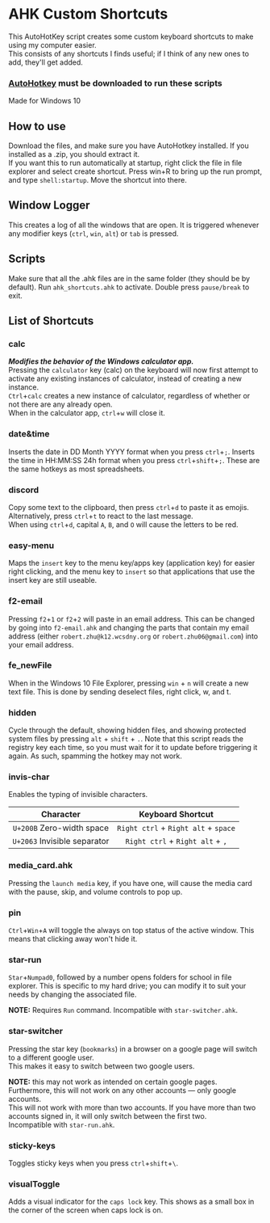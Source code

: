 # AHK Custom Shortcuts
This AutoHotKey script creates some custom keyboard shortcuts to make using my computer easier.  
This consists of any shortcuts I finds useful; if I think of any new ones to add, they'll get added.

### [AutoHotkey](https://www.autohotkey.com/) must be downloaded to run these scripts
Made for Windows 10

## How to use
Download the files, and make sure you have AutoHotkey installed. If you installed as a .zip, you should extract it.  
If you want this to run automatically at startup, right click the file in file explorer and select create shortcut. Press win+R to bring up the run prompt, and type `shell:startup`. Move the shortcut into there.

## Window Logger
This creates a log of all the windows that are open. It is triggered whenever any modifier keys (`ctrl`, `win`, `alt`) or `tab` is pressed.

## Scripts
Make sure that all the .ahk files are in the same folder (they should be by default). Run `ahk_shortcuts.ahk` to activate. Double press `pause/break` to exit.

## List of Shortcuts
### calc
***Modifies the behavior of the Windows calculator app.***  
Pressing the `calculator` key (calc) on the keyboard will now first attempt to activate any existing instances of calculator, instead of creating a new instance.  
`Ctrl`+`calc` creates a new instance of calculator, regardless of whether or not there are any already open.  
When in the calculator app, `ctrl`+`w` will close it.  

### date&time
Inserts the date in DD Month YYYY format when you press `ctrl`+`;`. Inserts the time in HH:MM:SS 24h format when you press `ctrl`+`shift`+`;`. These are the same hotkeys as most spreadsheets.

### discord
Copy some text to the clipboard, then press `ctrl`+`d` to paste it as emojis. Alternatively, press `ctrl`+`t` to react to the last message.  
When using `ctrl`+`d`, capital `A`, `B`, and `O` will cause the letters to be red.

### easy-menu
Maps the `insert` key to the menu key/apps key (application key) for easier right clicking, and the menu key to `insert` so that applications that use the insert key are still useable.

### f2-email
Pressing `f2`+`1` or `f2`+`2` will paste in an email address. This can be changed by going into `f2-email.ahk` and changing the parts that contain my email address (either `robert.zhu@k12.wcsdny.org` or `robert.zhu06@gmail.com`) into your email address.

### fe_newFile
When in the Windows 10 File Explorer, pressing `win` + `n` will create a new text file. This is done by sending deselect files, right click, w, and t.

### hidden
Cycle through the default, showing hidden files, and showing protected system files by pressing `alt` + `shift` + `.`. Note that this script reads the registry key each time, so you must wait for it to update before triggering it again. As such, spamming the hotkey may not work.

### invis-char
Enables the typing of invisible characters.

| Character | Keyboard Shortcut |
| :-------: | :---------------: |
| `U+200B` Zero-width space | `Right ctrl` + `Right alt` + `space`|
| `U+2063` Invisible separator | `Right ctrl` + `Right alt` + `,`|


### media_card.ahk
Pressing the `launch media` key, if you have one, will cause the media card with the pause, skip, and volume controls to pop up.

### pin
`Ctrl`+`Win`+`A` will toggle the always on top status of the active window. This means that clicking away won't hide it.

### star-run
`Star`+`Numpad0`, followed by a number opens folders for school in file explorer. This is specific to my hard drive; you can modify it to suit your needs by changing the associated file.

**NOTE:** Requires `Run` command. Incompatible with `star-switcher.ahk`.

### star-switcher
Pressing the star key (`bookmarks`) in a browser on a google page will switch to a different google user.  
This makes it easy to switch between two google users.

**NOTE:** this may not work as intended on certain google pages. Furthermore, this will not work on any other accounts — only google accounts.  
This will not work with more than two accounts. If you have more than two accounts signed in, it will only switch between the first two.  
Incompatible with `star-run.ahk`.

### sticky-keys
Toggles sticky keys when you press `ctrl`+`shift`+`\`.

### visualToggle
Adds a visual indicator for the `caps lock` key. This shows as a small box in the corner of the screen when caps lock is on.

##